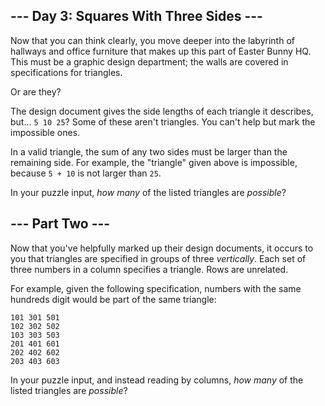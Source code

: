 --- Day 3: Squares With Three Sides ---
---------------------------------------

Now that you can think clearly, you move deeper into the labyrinth of hallways and office furniture that makes up this part of Easter Bunny HQ. This must be a graphic design department; the walls are covered in specifications for triangles.


Or are they?


The design document gives the side lengths of each triangle it describes, but... `5 10 25`? Some of these aren't triangles. You can't help but mark the impossible ones.


In a valid triangle, the sum of any two sides must be larger than the remaining side. For example, the "triangle" given above is impossible, because `5 + 10` is not larger than `25`.


In your puzzle input, *how many* of the listed triangles are *possible*?


--- Part Two ---
----------------

Now that you've helpfully marked up their design documents, it occurs to you that triangles are specified in groups of three *vertically*. Each set of three numbers in a column specifies a triangle. Rows are unrelated.


For example, given the following specification, numbers with the same hundreds digit would be part of the same triangle:



```
101 301 501
102 302 502
103 303 503
201 401 601
202 402 602
203 403 603

```

In your puzzle input, and instead reading by columns, *how many* of the listed triangles are *possible*?


